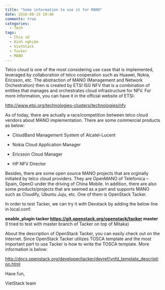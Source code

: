 ```yaml
---
title: "Some information to use it for MANO"
date: 2016-08-15 19:46
comments: true
categories: 
  - Tech
tags: 
  - Chia sẻ
  - Kinh nghiệm
  - VietStack
  - Tacker
  - MANO
---
```

Telco cloud is one of the most considering use case that is implemented, leveraged by collaboration of telco cooperation such as Huawei, Nokia, Ericsson, etc. The abstraction of MANO (Management and Network Orchestration) then is created by ETSI ISG NFV that is a combination of entities that manages and orchestrates cloud infrastructure for NFV. For more information, you can have it in the official website of ETSI:

<a href="http://www.etsi.org/technologies-clusters/technologies/nfv">http://www.etsi.org/technologies-clusters/technologies/nfv</a>

As of today, there are actually a race/competition between telco cloud vendors about MANO implementation. There are some commercial products as below:

<ul>
<li>CloudBand Management System of Alcatel-Lucent</p></li>
<li>Nokia Cloud Application Manager</p></li>
<li><p>Ericsson Cloud Manager</p></li>
<li><p>HP NFV Director</p></li>
</ul>

<p>Besides, there are some open source MANO projects that are orginally initiated by telco cloud providers. They are OpenMANO of Telefonica – Spain, OpenO under the driving of China Mobile. In addition, there are also some products/projects that are seemed as a part and supports MANO such as Cloudify, Ubuntu Juju, etc. One of them is OpenStack Tacker.

In order to test Tacker, we can try it with Devstack by adding the below line in local.conf:

<strong>enable_plugin tacker https://git.openstack.org/openstack/tacker master</strong> (I tried to test with master branch of Tacker on top of Mitaka)

About the description of OpenStack Tacker, you can easily check out on the Internet. Since OpenStack Tacker utilizes TOSCA template and the most important part to use Tacker is how to write the TOSCA template. More information is below:

<a href="http://docs.openstack.org/developer/tacker/devref/vnfd_template_description.html">http://docs.openstack.org/developer/tacker/devref/vnfd_template_description.html</a>

Have fun,

VietStack team
